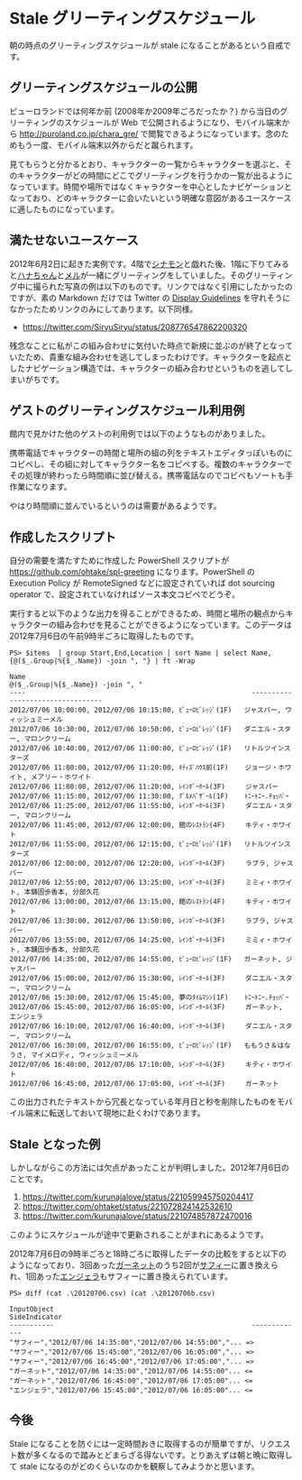 ﻿# Stale グリーティングスケジュール

朝の時点のグリーティングスケジュールが stale になることがあるという自戒です。

## グリーティングスケジュールの公開
ピューロランドでは何年か前 (2008年か2009年ごろだったか？) から当日のグリーティングのスケジュールが Web で公開されるようになり、モバイル端末から <http://puroland.co.jp/chara_gre/> で閲覧できるようになっています。念のためもう一度、モバイル端末以外からだと蹴られます。

見てもらうと分かるとおり、キャラクターの一覧からキャラクターを選ぶと、そのキャラクターがどの時間にどこでグリーティングを行うかの一覧が出るようになっています。時間や場所ではなくキャラクターを中心としたナビゲーションとなっており、どのキャラクターに会いたいという明確な意図があるユースケースに適したものになっています。

## 満たせないユースケース

2012年6月2日に起きた実例です。4階で[シナモン](http://www.puroland.jp/character/cinnamon)と戯れた後、1階に下りてみると[ハナちゃん](http://www.puroland.jp/character/usahana)と[メル](http://www.puroland.jp/character/w_mell)が一緒にグリーティングをしていました。そのグリーティング中に撮られた写真の例は以下のものです。リンクではなく引用にしたかったのですが、素の Markdown だけでは Twitter の [Display Guidelines](https://dev.twitter.com/terms/display-guidelines) を守れそうになかったためリンクのみにしてあります。以下同様。

* <https://twitter.com/SiryuSiryu/status/208776547862200320>

残念なことに私がこの組み合わせに気付いた時点で新規に並ぶのが終了となっていたため、貴重な組み合わせを逃してしまったわけです。キャラクターを起点としたナビゲーション構造では、キャラクターの組み合わせというものを逃してしまいがちです。

## ゲストのグリーティングスケジュール利用例

館内で見かけた他のゲストの利用例では以下のようなものがありました。

携帯電話でキャラクターの時間と場所の組の列をテキストエディタっぽいものにコピペし、その組に対してキャラクター名をコピペする。複数のキャラクターでその処理が終わったら時間順に並び替える。携帯電話なのでコピペもソートも手作業になります。

やはり時間順に並んでいるというのは需要があるようです。

## 作成したスクリプト

自分の需要を満たすために作成した PowerShell スクリプトが <https://github.com/ohtake/spl-greeting> になります。PowerShell の Execution Policy が RemoteSigned などに設定されていれば dot sourcing operator で、設定されていなければソース本文コピペでどうぞ。

実行すると以下のような出力を得ることができるため、時間と場所の観点からキャラクターの組み合わせを見ることができるようになっています。このデータは2012年7月6日の午前9時半ごろに取得したものです。

```
PS> $items  | group Start,End,Location | sort Name | select Name,{@($_.Group|%{$_.Name}) -join ", "} | ft -Wrap

Name                                                        @($_.Group|%{$_.Name}) -join ", "
----                                                        ---------------------------------
2012/07/06 10:00:00, 2012/07/06 10:15:00, ﾋﾟｭｰﾛﾋﾞﾚｯｼﾞ(1F)   ジャスパー, ウィッシュミーメル
2012/07/06 10:30:00, 2012/07/06 10:50:00, ﾋﾟｭｰﾛﾋﾞﾚｯｼﾞ(1F)   ダニエル・スター, マロンクリーム
2012/07/06 10:40:00, 2012/07/06 11:00:00, ﾋﾟｭｰﾛﾋﾞﾚｯｼﾞ(1F)   リトルツインスターズ
2012/07/06 11:00:00, 2012/07/06 11:20:00, ｷﾃｨｽﾞﾊｳｽ前(1F)    ジョージ・ホワイト, メアリー・ホワイト
2012/07/06 11:00:00, 2012/07/06 11:20:00, ﾚｲﾝﾎﾞｰﾎｰﾙ(3F)     ジャスパー
2012/07/06 11:15:00, 2012/07/06 11:30:00, ｸﾞﾙﾒﾊﾞｻﾞｰﾙ(1F)    ﾄﾆｰﾄﾆｰ.ﾁｮｯﾊﾟｰ
2012/07/06 11:25:00, 2012/07/06 11:55:00, ﾚｲﾝﾎﾞｰﾎｰﾙ(3F)     ダニエル・スター, マロンクリーム
2012/07/06 11:45:00, 2012/07/06 12:00:00, 館のﾚｽﾄﾗﾝ(4F)     キティ・ホワイト
2012/07/06 11:55:00, 2012/07/06 12:15:00, ﾋﾟｭｰﾛﾋﾞﾚｯｼﾞ(1F)   リトルツインスターズ
2012/07/06 12:00:00, 2012/07/06 12:20:00, ﾚｲﾝﾎﾞｰﾎｰﾙ(3F)     ラブラ, ジャスパー
2012/07/06 12:55:00, 2012/07/06 13:25:00, ﾚｲﾝﾎﾞｰﾎｰﾙ(3F)     ミミィ・ホワイト, 本舗固歩香本, 分部久花
2012/07/06 13:00:00, 2012/07/06 13:15:00, 館のﾚｽﾄﾗﾝ(4F)     キティ・ホワイト
2012/07/06 13:30:00, 2012/07/06 13:50:00, ﾚｲﾝﾎﾞｰﾎｰﾙ(3F)     ラブラ, ジャスパー
2012/07/06 13:55:00, 2012/07/06 14:25:00, ﾚｲﾝﾎﾞｰﾎｰﾙ(3F)     ミミィ・ホワイト, 本舗固歩香本, 分部久花
2012/07/06 14:35:00, 2012/07/06 14:55:00, ﾋﾟｭｰﾛﾋﾞﾚｯｼﾞ(1F)   ガーネット, ジャスパー
2012/07/06 15:00:00, 2012/07/06 15:30:00, ﾚｲﾝﾎﾞｰﾎｰﾙ(3F)     ダニエル・スター, マロンクリーム
2012/07/06 15:30:00, 2012/07/06 15:45:00, 夢のﾀｲﾑﾏｼﾝ(1F)    ﾄﾆｰﾄﾆｰ.ﾁｮｯﾊﾟｰ
2012/07/06 15:45:00, 2012/07/06 16:05:00, ﾚｲﾝﾎﾞｰﾎｰﾙ(3F)     ガーネット, エンジェラ
2012/07/06 16:10:00, 2012/07/06 16:40:00, ﾚｲﾝﾎﾞｰﾎｰﾙ(3F)     ダニエル・スター, マロンクリーム
2012/07/06 16:30:00, 2012/07/06 16:55:00, ﾋﾟｭｰﾛﾋﾞﾚｯｼﾞ(1F)   ももうさ＆はなうさ, マイメロディ, ウィッシュミーメル
2012/07/06 16:40:00, 2012/07/06 17:10:00, ﾚｲﾝﾎﾞｰﾎｰﾙ(3F)     キティ・ホワイト
2012/07/06 16:45:00, 2012/07/06 17:05:00, ﾚｲﾝﾎﾞｰﾎｰﾙ(3F)     ガーネット
```

この出力されたテキストから冗長となっている年月日と秒を削除したものをモバイル端末に転送しておいて現地に赴くわけであります。

## Stale となった例

しかしながらこの方法には欠点があったことが判明しました。2012年7月6日のことです。

1. <https://twitter.com/kurunajalove/status/221059945750204417>
1. <https://twitter.com/ohtaket/status/221072824142532610>
1. <https://twitter.com/kurunajalove/status/221074857872470016>

このようにスケジュールが途中で更新されることがまれにあるようです。

2012年7月6日の9時半ごろと18時ごろに取得したデータの比較をすると以下のようになっており、3回あった[ガーネット](http://www.puroland.jp/character/garnet)のうち2回が[サフィー](http://www.puroland.jp/character/saffy)に置き換えられ、1回あった[エンジェラ](http://www.puroland.jp/character/angela)もサフィーに置き換えられています。

```
PS> diff (cat .\20120706.csv) (cat .\20120706b.csv)

InputObject                                                 SideIndicator
-----------                                                 -------------
"サフィー","2012/07/06 14:35:00","2012/07/06 14:55:00","... =>
"サフィー","2012/07/06 15:45:00","2012/07/06 16:05:00","... =>
"サフィー","2012/07/06 16:45:00","2012/07/06 17:05:00","... =>
"ガーネット","2012/07/06 14:35:00","2012/07/06 14:55:00"... <=
"ガーネット","2012/07/06 16:45:00","2012/07/06 17:05:00"... <=
"エンジェラ","2012/07/06 15:45:00","2012/07/06 16:05:00"... <=
```

## 今後

Stale になることを防ぐには一定時間おきに取得するのが簡単ですが、リクエスト数が多くなるので踏みとどまらざる得ないです。とりあえずは朝と晩に取得して stale になるのがどのくらいなのかを観察してみようかと思います。

